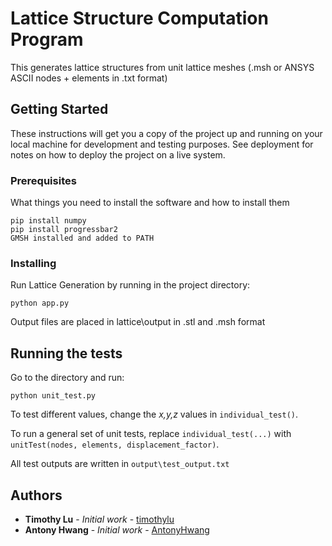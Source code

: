 # Lattice Structure Computation Program

This generates lattice structures from unit lattice meshes (.msh or ANSYS ASCII nodes + elements in .txt format)

## Getting Started

These instructions will get you a copy of the project up and running on your local machine for development and testing purposes. See deployment for notes on how to deploy the project on a live system.

### Prerequisites

What things you need to install the software and how to install them

```
pip install numpy
pip install progressbar2
GMSH installed and added to PATH
```

### Installing

Run Lattice Generation by running in the project directory:

```
python app.py
```

Output files are placed in lattice\output in .stl and .msh format

## Running the tests

Go to the directory and run:

```
python unit_test.py
```

To test different values, change the *x,y,z* values in `individual_test()`. 

To run a general set of unit tests,  replace `individual_test(...)` with `unitTest(nodes, elements, displacement_factor)`.

All test outputs are written in `output\test_output.txt`

## Authors

* **Timothy Lu** - *Initial work* - [timothylu](https://github.com/timothylu)
* **Antony Hwang** - *Initial work* - [AntonyHwang](https://github.com/AntonyHwang)

